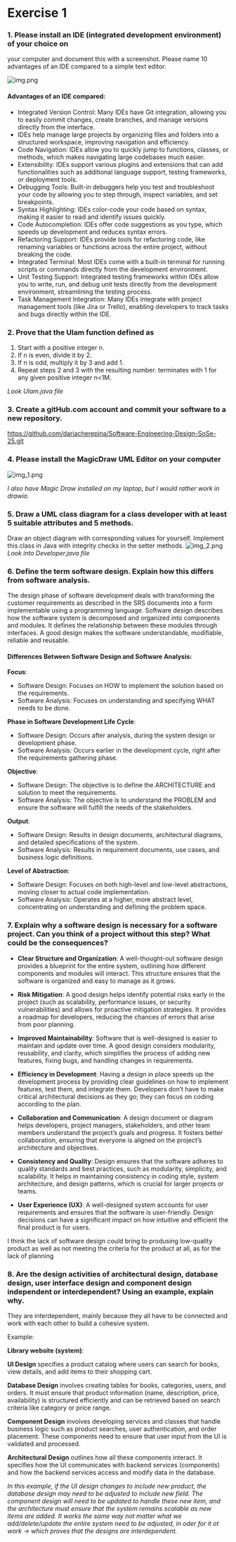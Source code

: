 # Exercise 1
### 1. Please install an IDE (integrated development environment) of your choice on
   your computer and document this with a screenshot. Please name 10 advantages
   of an IDE compared to a simple text editor.

![img.png](img.png)
#### Advantages of an IDE compared:
   - Integrated Version Control: Many IDEs have Git integration, allowing you to easily commit changes, create branches, and manage versions directly from the interface.
   - IDEs help manage large projects by organizing files and folders into a structured workspace, improving navigation and efficiency.
   - Code Navigation: IDEs allow you to quickly jump to functions, classes, or methods, which makes navigating large codebases much easier.
   - Extensibility: IDEs support various plugins and extensions that can add functionalities such as additional language support, testing frameworks, or deployment tools.
   - Debugging Tools: Built-in debuggers help you test and troubleshoot your code by allowing you to step through, inspect variables, and set breakpoints.
   - Syntax Highlighting: IDEs color-code your code based on syntax, making it easier to read and identify issues quickly.
   - Code Autocompletion: IDEs offer code suggestions as you type, which speeds up development and reduces syntax errors.
   - Refactoring Support: IDEs provide tools for refactoring code, like renaming variables or functions across the entire project, without breaking the code.
   - Integrated Terminal: Most IDEs come with a built-in terminal for running scripts or commands directly from the development environment.
   - Unit Testing Support: Integrated testing frameworks within IDEs allow you to write, run, and debug unit tests directly from the development environment, streamlining the testing process.
   - Task Management Integration: Many IDEs integrate with project management tools (like Jira or Trello), enabling developers to track tasks and bugs directly within the IDE.
### 2. Prove that the Ulam function defined as
1. Start with a positive integer n.
2. If n is even, divide it by 2.
3. If n is odd, multiply it by 3 and add 1.
4. Repeat steps 2 and 3 with the resulting number.
   terminates with 1 for any given positive integer n<1M.

*Look Ulam.java file*

### 3. Create a gitHub.com account and commit your software to a new repository.
https://github.com/dariacherepina/Software-Engineering-Design-SoSe-25.git

### 4. Please install the MagicDraw UML Editor on your computer 

![img_1.png](img_1.png)

*I also have Magic Draw installed on my laptop, but I would rather work in drawio.*

### 5. Draw a UML class diagram for a class developer with at least 5 suitable attributes and 5 methods. 
Draw an object diagram with corresponding values for yourself. Implement this class in Java with integrity checks in the setter methods.
![img_2.png](img_2.png)
*Look into Developer.java file* 

### 6. Define the term software design. Explain how this differs from software analysis. 
The design phase of software development deals with transforming the customer requirements as described in the SRS documents into a form implementable using a programming language.
Software design describes how the software system is decomposed and organized into components and modules. It defines the relationship between these modules through interfaces. A good design makes the software understandable, modifiable, reliable and reusable.

#### Differences Between Software Design and Software Analysis:
**Focus**:
- Software Design: Focuses on HOW to implement the solution based on the requirements.
- Software Analysis: Focuses on understanding and specifying WHAT needs to be done.

**Phase in Software Development Life Cycle**:
- Software Design: Occurs after analysis, during the system design or development phase.
- Software Analysis: Occurs earlier in the development cycle, right after the requirements gathering phase.

**Objective**:
- Software Design: The objective is to define the ARCHITECTURE and solution to meet the requirements.
- Software Analysis: The objective is to understand the PROBLEM and ensure the software will fulfill the needs of the stakeholders.

**Output**:
- Software Design: Results in design documents, architectural diagrams, and detailed specifications of the system.
- Software Analysis: Results in requirement documents, use cases, and business logic definitions.

**Level of Abstraction**:
- Software Design: Focuses on both high-level and low-level abstractions, moving closer to actual code implementation.
- Software Analysis: Operates at a higher, more abstract level, concentrating on understanding and defining the problem space.
### 7. Explain why a software design is necessary for a software project. Can you think of a project without this step? What could be the consequences? 
- **Clear Structure and Organization**: A well-thought-out software design provides a blueprint for the entire system, outlining how different components and modules will interact. This structure ensures that the software is organized and easy to manage as it grows.


- **Risk Mitigation**: A good design helps identify potential risks early in the project (such as scalability, performance issues, or security vulnerabilities) and allows for proactive mitigation strategies. It provides a roadmap for developers, reducing the chances of errors that arise from poor planning.


- **Improved Maintainability**: Software that is well-designed is easier to maintain and update over time. A good design considers modularity, reusability, and clarity, which simplifies the process of adding new features, fixing bugs, and handling changes in requirements.


- **Efficiency in Development**: Having a design in place speeds up the development process by providing clear guidelines on how to implement features, test them, and integrate them. Developers don’t have to make critical architectural decisions as they go; they can focus on coding according to the plan.


- **Collaboration and Communication**: A design document or diagram helps developers, project managers, stakeholders, and other team members understand the project’s goals and progress. It fosters better collaboration, ensuring that everyone is aligned on the project’s architecture and objectives.

- **Consistency and Quality**: Design ensures that the software adheres to quality standards and best practices, such as modularity, simplicity, and scalability. It helps in maintaining consistency in coding style, system architecture, and design patterns, which is crucial for larger projects or teams.


- **User Experience (UX)**: A well-designed system accounts for user requirements and ensures that the software is user-friendly. Design decisions can have a significant impact on how intuitive and efficient the final product is for users.

I think the lack of software design could bring to produsing low-quality product as well as not meeting the criteria for the product at all, as for the lack of planning

### 8. Are the design activities of architectural design, database design, user interface design and component design independent or interdependent? Using an example, explain why. 


They are interdependent, mainly because they all have to be connected and work with each other to build a cohesive system.

Example:

**Library website (system)**:

**UI Design** specifies a product catalog where users can search for books, view details, and add items to their shopping cart.

**Database Design** involves creating tables for books, categories, users, and orders. It must ensure that product information (name, description, price, availability) is structured efficiently and can be retrieved based on search criteria like category or price range.

**Component Design** involves developing services and classes that handle business logic such as product searches, user authentication, and order placement. These components need to ensure that user input from the UI is validated and processed.

**Architectural Design** outlines how all these components interact. It specifies how the UI communicates with backend services (components) and how the backend services access and modify data in the database.

*In this example, if the UI design changes to include new product, the database design may need to be adjusted to include new field. The component design will need to be updated to handle these new item, and the architecture must ensure that the system remains scalable as new items are added.
It works the same way not matter what we add/delete/update the entire system need to be adjusted, in oder for it ot work -> which proves that the designs are interdependent.*